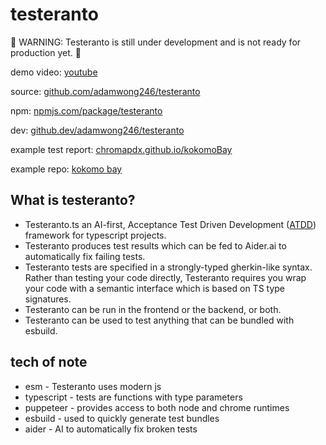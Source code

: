 # testeranto

🚧 WARNING: Testeranto is still under development and is not ready for production yet. 🚧

demo video: [youtube](https://www.youtube.com/embed/WvU5xMqGi6Q)

source: [github.com/adamwong246/testeranto](https://github.com/adamwong246/testeranto)

npm: [npmjs.com/package/testeranto](https://www.npmjs.com/package/testeranto)

dev: [github.dev/adamwong246/testeranto](https://github.dev/adamwong246/testeranto)

example test report: [chromapdx.github.io/kokomoBay](https://chromapdx.github.io/kokomoBay/docs/index.html)

example repo: [kokomo bay](https://github.com/ChromaPDX/kokomoBay)

## What is testeranto?

- Testeranto.ts an AI-first, Acceptance Test Driven Development ([ATDD](https://en.wikipedia.org/wiki/Acceptance_test-driven_development)) framework for typescript projects.
- Testeranto produces test results which can be fed to Aider.ai to automatically fix failing tests.
- Testeranto tests are specified in a strongly-typed gherkin-like syntax. Rather than testing your code directly, Testeranto requires you wrap your code with a semantic interface which is based on TS type signatures.
- Testeranto can be run in the frontend or the backend, or both.
- Testeranto can be used to test anything that can be bundled with esbuild.

## tech of note

- esm - Testeranto uses modern js
- typescript - tests are functions with type parameters
- puppeteer - provides access to both node and chrome runtimes
- esbuild - used to quickly generate test bundles
- aider - AI to automatically fix broken tests
